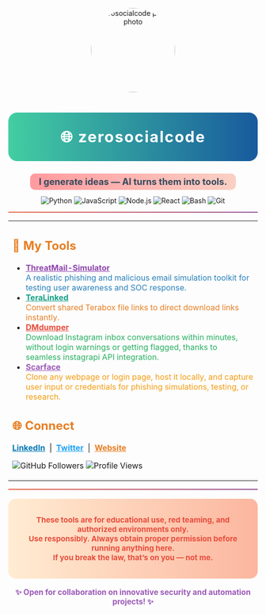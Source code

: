 <!-- zerosocialcode | Premium Profile README -->

<p align="center">
  <img src="https://i.ibb.co/0VdGxwYb/che.jpg" alt="zerosocialcode profile photo" width="170" style="border-radius:50%;margin-bottom:10px;" />
</p>

<p align="center" style="font-size:2.2em; font-weight:bold; letter-spacing:2px; background: linear-gradient(90deg, #43cea2 0%, #185a9d 100%); padding: 30px 0; border-radius: 18px; color: #fff;">
  🌐 zerosocialcode
</p>

<p align="center" style="font-size:1.3em; font-weight: bold;">
  <span style="background: linear-gradient(to right, #ff9a9e, #fad0c4); color: #34495e; border-radius: 10px; padding: 0.3em 1em;">
    I generate ideas — AI turns them into tools.
  </span>
</p>

<div align="center">
  <img src="https://img.shields.io/badge/Python-3776AB?style=for-the-badge&logo=python&logoColor=white" alt="Python" />
  <img src="https://img.shields.io/badge/JavaScript-F7DF1E?style=for-the-badge&logo=javascript&logoColor=black" alt="JavaScript" />
  <img src="https://img.shields.io/badge/Node.js-339933?style=for-the-badge&logo=nodedotjs&logoColor=white" alt="Node.js" />
  <img src="https://img.shields.io/badge/React-20232a?style=for-the-badge&logo=react&logoColor=61dafb" alt="React" />
  <img src="https://img.shields.io/badge/Bash-4EAA25?style=for-the-badge&logo=gnubash&logoColor=white" alt="Bash" />
  <img src="https://img.shields.io/badge/Git-F05032?style=for-the-badge&logo=git&logoColor=white" alt="Git" />
</div>

<hr style="border: 0; height: 2px; background: linear-gradient(to right, #e96443, #904e95);" />

<table width="100%">
  <tr>
    <td width="100%" valign="top">
      <h2 style="color:#e67e22;">🧰 My Tools</h2>
      <ul>
        <li>
          <b><a href="https://github.com/zerosocialcode/ThreatMail-Simulator" style="color:#8e44ad;">ThreatMail-Simulator</a></b>
          <br>
          <span style="color:#2980b9;">A realistic phishing and malicious email simulation toolkit for testing user awareness and SOC response.</span>
        </li>
        <li>
          <b><a href="https://github.com/zerosocialcode/TeraLinked" style="color:#16a085;">TeraLinked</a></b>
          <br>
          <span style="color:#e67e22;">Convert shared Terabox file links to direct download links instantly.</span>
        </li>
        <li>
          <b><a href="https://github.com/zerosocialcode/DMdumper" style="color:#e74c3c;">DMdumper</a></b>
          <br>
          <span style="color:#27ae60;">Download Instagram inbox conversations within minutes, without login warnings or getting flagged, thanks to seamless instagrapi API integration.</span>
        </li>
        <li>
          <b><a href="https://github.com/zerosocialcode/Scarface" style="color:#9b59b6;">Scarface</a></b>
          <br>
          <span style="color:#f39c12;">Clone any webpage or login page, host it locally, and capture user input or credentials for phishing simulations, testing, or research.</span>
        </li>
      </ul>
      <h2 style="color:#e67e22;">🌐 Connect</h2>
      <p>
        <a href="https://linkedin.com/in/your-linkedin" style="color:#0077b5;"><b>LinkedIn</b></a> &nbsp;|&nbsp;
        <a href="https://twitter.com/your-twitter" style="color:#1da1f2;"><b>Twitter</b></a> &nbsp;|&nbsp;
        <a href="https://yourwebsite.com" style="color:#e67e22;"><b>Website</b></a>
      </p>
      <p>
        <img src="https://img.shields.io/github/followers/zerosocialcode?label=Follow&style=social" alt="GitHub Followers" />
        <img src="https://komarev.com/ghpvc/?username=zerosocialcode&color=brightgreen" alt="Profile Views" />
      </p>
    </td>
  </tr>
</table>

<hr style="border: 0; height: 2px; background: linear-gradient(to right, #e96443, #904e95);" />

<div align="center" style="padding: 18px; background: linear-gradient(90deg, #ffecd2 0%, #fcb69f 100%); border-radius: 15px; margin: 18px 0;">
  <p style="color:#e74c3c; font-size: 1.08em; font-weight: bold;">
    These tools are for educational use, red teaming, and authorized environments only.<br>
    Use responsibly. Always obtain proper permission before running anything here.<br>
    <span style="color:#e74c3c;">If you break the law, that’s on you — not me.</span>
  </p>
</div>

<p align="center" style="font-size: 1.1em; color:#9b59b6;">
  <b>✨ Open for collaboration on innovative security and automation projects! ✨</b>
</p>
